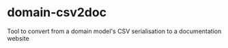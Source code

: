 # domain-csv2doc
Tool to convert from a domain model's CSV serialisation to a documentation website
